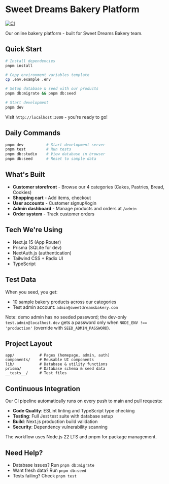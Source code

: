 # Sweet Dreams Bakery Platform

[![CI](https://github.com/digitarald/my-lil-bakery/actions/workflows/ci.yml/badge.svg)](https://github.com/digitarald/my-lil-bakery/actions/workflows/ci.yml)

Our online bakery platform - built for Sweet Dreams Bakery team.

## Quick Start

```bash
# Install dependencies
pnpm install

# Copy environment variables template
cp .env.example .env

# Setup database & seed with our products
pnpm db:migrate && pnpm db:seed

# Start development
pnpm dev
```

Visit `http://localhost:3000` - you're ready to go!

## Daily Commands

```bash
pnpm dev          # Start development server
pnpm test         # Run tests
pnpm db:studio    # View database in browser
pnpm db:seed      # Reset to sample data
```

## What's Built

- **Customer storefront** - Browse our 4 categories (Cakes, Pastries, Bread, Cookies)
- **Shopping cart** - Add items, checkout
- **User accounts** - Customer signup/login
- **Admin dashboard** - Manage products and orders at `/admin`
- **Order system** - Track customer orders

## Tech We're Using

- Next.js 15 (App Router)
- Prisma (SQLite for dev)
- NextAuth.js (authentication)
- Tailwind CSS + Radix UI
- TypeScript

## Test Data

When you seed, you get:
- 10 sample bakery products across our categories
- Test admin account: `admin@sweetdreamsbakery.com`

Note: demo admin has no seeded password; the dev-only `test.admin@localhost.dev` gets a password only when `NODE_ENV !== 'production'` (override with `SEED_ADMIN_PASSWORD`).

## Project Layout

```
app/           # Pages (homepage, admin, auth)
components/    # Reusable UI components  
lib/           # Database & utility functions
prisma/        # Database schema & seed data
__tests__/     # Test files
```

## Continuous Integration

Our CI pipeline automatically runs on every push to main and pull requests:

- **Code Quality**: ESLint linting and TypeScript type checking
- **Testing**: Full Jest test suite with database setup
- **Build**: Next.js production build validation
- **Security**: Dependency vulnerability scanning

The workflow uses Node.js 22 LTS and pnpm for package management.

## Need Help?

- Database issues? Run `pnpm db:migrate`
- Want fresh data? Run `pnpm db:seed`
- Tests failing? Check `pnpm test`
